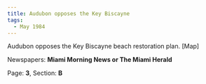 ```yaml
---  
title: Audubon opposes the Key Biscayne  
tags:  
  - May 1984  
---  
```

  
Audubon opposes the Key Biscayne beach restoration plan. [Map]  
  
Newspapers: **Miami Morning News or The Miami Herald**  
  
Page: **3**, Section: **B** 
